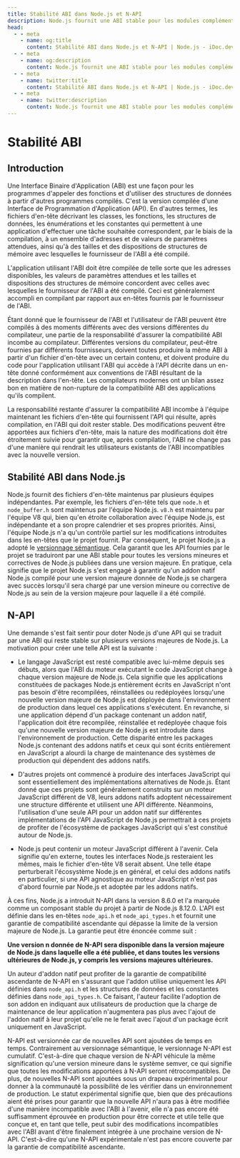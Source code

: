 ```yaml
---
title: Stabilité ABI dans Node.js et N-API
description: Node.js fournit une ABI stable pour les modules complémentaires natifs via N-API, garantissant la compatibilité entre plusieurs versions majeures et réduisant les charges de maintenance des systèmes de production.
head:
  - - meta
    - name: og:title
      content: Stabilité ABI dans Node.js et N-API | Node.js - iDoc.dev
  - - meta
    - name: og:description
      content: Node.js fournit une ABI stable pour les modules complémentaires natifs via N-API, garantissant la compatibilité entre plusieurs versions majeures et réduisant les charges de maintenance des systèmes de production.
  - - meta
    - name: twitter:title
      content: Stabilité ABI dans Node.js et N-API | Node.js - iDoc.dev
  - - meta
    - name: twitter:description
      content: Node.js fournit une ABI stable pour les modules complémentaires natifs via N-API, garantissant la compatibilité entre plusieurs versions majeures et réduisant les charges de maintenance des systèmes de production.
---
```



# Stabilité ABI

## Introduction

Une Interface Binaire d'Application (ABI) est une façon pour les programmes d'appeler des fonctions et d'utiliser des structures de données à partir d'autres programmes compilés. C'est la version compilée d'une Interface de Programmation d'Application (API). En d'autres termes, les fichiers d'en-tête décrivant les classes, les fonctions, les structures de données, les énumérations et les constantes qui permettent à une application d'effectuer une tâche souhaitée correspondent, par le biais de la compilation, à un ensemble d'adresses et de valeurs de paramètres attendues, ainsi qu'à des tailles et des dispositions de structures de mémoire avec lesquelles le fournisseur de l'ABI a été compilé.

L'application utilisant l'ABI doit être compilée de telle sorte que les adresses disponibles, les valeurs de paramètres attendues et les tailles et dispositions des structures de mémoire concordent avec celles avec lesquelles le fournisseur de l'ABI a été compilé. Ceci est généralement accompli en compilant par rapport aux en-têtes fournis par le fournisseur de l'ABI.

Étant donné que le fournisseur de l'ABI et l'utilisateur de l'ABI peuvent être compilés à des moments différents avec des versions différentes du compilateur, une partie de la responsabilité d'assurer la compatibilité ABI incombe au compilateur. Différentes versions du compilateur, peut-être fournies par différents fournisseurs, doivent toutes produire la même ABI à partir d'un fichier d'en-tête avec un certain contenu, et doivent produire du code pour l'application utilisant l'ABI qui accède à l'API décrite dans un en-tête donné conformément aux conventions de l'ABI résultant de la description dans l'en-tête. Les compilateurs modernes ont un bilan assez bon en matière de non-rupture de la compatibilité ABI des applications qu'ils compilent.

La responsabilité restante d'assurer la compatibilité ABI incombe à l'équipe maintenant les fichiers d'en-tête qui fournissent l'API qui résulte, après compilation, en l'ABI qui doit rester stable. Des modifications peuvent être apportées aux fichiers d'en-tête, mais la nature des modifications doit être étroitement suivie pour garantir que, après compilation, l'ABI ne change pas d'une manière qui rendrait les utilisateurs existants de l'ABI incompatibles avec la nouvelle version.


## Stabilité ABI dans Node.js

Node.js fournit des fichiers d'en-tête maintenus par plusieurs équipes indépendantes. Par exemple, les fichiers d'en-tête tels que `node.h` et `node_buffer.h` sont maintenus par l'équipe Node.js. `v8.h` est maintenu par l'équipe V8 qui, bien qu'en étroite collaboration avec l'équipe Node.js, est indépendante et a son propre calendrier et ses propres priorités. Ainsi, l'équipe Node.js n'a qu'un contrôle partiel sur les modifications introduites dans les en-têtes que le projet fournit. Par conséquent, le projet Node.js a adopté le [versionnage sémantique](https://semver.org). Cela garantit que les API fournies par le projet se traduiront par une ABI stable pour toutes les versions mineures et correctives de Node.js publiées dans une version majeure. En pratique, cela signifie que le projet Node.js s'est engagé à garantir qu'un addon natif Node.js compilé pour une version majeure donnée de Node.js se chargera avec succès lorsqu'il sera chargé par une version mineure ou corrective de Node.js au sein de la version majeure pour laquelle il a été compilé.

## N-API

Une demande s'est fait sentir pour doter Node.js d'une API qui se traduit par une ABI qui reste stable sur plusieurs versions majeures de Node.js. La motivation pour créer une telle API est la suivante :

- Le langage JavaScript est resté compatible avec lui-même depuis ses débuts, alors que l'ABI du moteur exécutant le code JavaScript change à chaque version majeure de Node.js. Cela signifie que les applications constituées de packages Node.js entièrement écrits en JavaScript n'ont pas besoin d'être recompilées, réinstallées ou redéployées lorsqu'une nouvelle version majeure de Node.js est déployée dans l'environnement de production dans lequel ces applications s'exécutent. En revanche, si une application dépend d'un package contenant un addon natif, l'application doit être recompilée, réinstallée et redéployée chaque fois qu'une nouvelle version majeure de Node.js est introduite dans l'environnement de production. Cette disparité entre les packages Node.js contenant des addons natifs et ceux qui sont écrits entièrement en JavaScript a alourdi la charge de maintenance des systèmes de production qui dépendent des addons natifs.

- D'autres projets ont commencé à produire des interfaces JavaScript qui sont essentiellement des implémentations alternatives de Node.js. Étant donné que ces projets sont généralement construits sur un moteur JavaScript différent de V8, leurs addons natifs adoptent nécessairement une structure différente et utilisent une API différente. Néanmoins, l'utilisation d'une seule API pour un addon natif sur différentes implémentations de l'API JavaScript de Node.js permettrait à ces projets de profiter de l'écosystème de packages JavaScript qui s'est constitué autour de Node.js.

- Node.js peut contenir un moteur JavaScript différent à l'avenir. Cela signifie qu'en externe, toutes les interfaces Node.js resteraient les mêmes, mais le fichier d'en-tête V8 serait absent. Une telle étape perturberait l'écosystème Node.js en général, et celui des addons natifs en particulier, si une API agnostique au moteur JavaScript n'est pas d'abord fournie par Node.js et adoptée par les addons natifs.

À ces fins, Node.js a introduit N-API dans la version 8.6.0 et l'a marquée comme un composant stable du projet à partir de Node.js 8.12.0. L'API est définie dans les en-têtes `node_api.h` et `node_api_types.h` et fournit une garantie de compatibilité ascendante qui dépasse la limite de la version majeure de Node.js. La garantie peut être énoncée comme suit :

**Une version n donnée de N-API sera disponible dans la version majeure de Node.js dans laquelle elle a été publiée, et dans toutes les versions ultérieures de Node.js, y compris les versions majeures ultérieures.**

Un auteur d'addon natif peut profiter de la garantie de compatibilité ascendante de N-API en s'assurant que l'addon utilise uniquement les API définies dans `node_api.h` et les structures de données et les constantes définies dans `node_api_types.h`. Ce faisant, l'auteur facilite l'adoption de son addon en indiquant aux utilisateurs de production que la charge de maintenance de leur application n'augmentera pas plus avec l'ajout de l'addon natif à leur projet qu'elle ne le ferait avec l'ajout d'un package écrit uniquement en JavaScript.

N-API est versionnée car de nouvelles API sont ajoutées de temps en temps. Contrairement au versionnage sémantique, le versionnage N-API est cumulatif. C'est-à-dire que chaque version de N-API véhicule la même signification qu'une version mineure dans le système semver, ce qui signifie que toutes les modifications apportées à N-API seront rétrocompatibles. De plus, de nouvelles N-API sont ajoutées sous un drapeau expérimental pour donner à la communauté la possibilité de les vérifier dans un environnement de production. Le statut expérimental signifie que, bien que des précautions aient été prises pour garantir que la nouvelle API n'aura pas à être modifiée d'une manière incompatible avec l'ABI à l'avenir, elle n'a pas encore été suffisamment éprouvée en production pour être correcte et utile telle que conçue et, en tant que telle, peut subir des modifications incompatibles avec l'ABI avant d'être finalement intégrée à une prochaine version de N-API. C'est-à-dire qu'une N-API expérimentale n'est pas encore couverte par la garantie de compatibilité ascendante.

